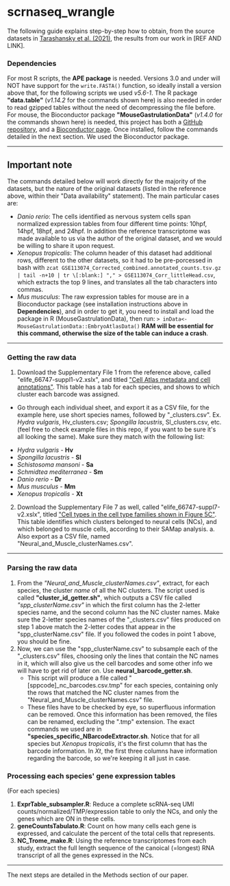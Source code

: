 # scrnaseq_wrangle
The following guide explains step-by-step how to obtain, from the source datasets in [Tarashansky et al. (2021)](https://elifesciences.org/articles/66747), the results from our work in [REF AND LINK].

### Dependencies
For most R scripts, the **APE package** is needed. Versions 3.0 and under will NOT have support for the ```write.FASTA()``` function, so ideally install a version above that, for the following scripts we used _v5.6-1_.
The R package **"data.table"** (_v1.14.2_ for the commands shown here) is also needed in order to read gzipped tables without the need of decompressing the file before.
For mouse, the Bioconductor package **"MouseGastrulationData"** (_v1.4.0_ for the commands shown here) is needed, this project has both a [GitHub repository](https://github.com/MarioniLab/EmbryoTimecourse2018), and a [Bioconductor page](https://bioconductor.org/packages/release/data/experiment/html/MouseGastrulationData.html). Once installed, follow the commands detailed in the next section. We used the Bioconductor package.
***
## Important note
The commands detailed below will work directly for the majority of the datasets, but the nature of the original datasets (listed in the reference above, within their "Data availability" statement). The main particular cases are:
- _Danio rerio_: The cells identified as nervous system cells span normalized expression tables from four different time points: 10hpf, 14hpf, 18hpf, and 24hpf. In addition the reference transcriptome was made available to us via the author of the original dataset, and we would be willing to share it upon request.
- _Xenopus tropicalis_: The column header of this dataset had additional rows, different to the other datasets, so it had to be pre-porcessed in bash with ```zcat GSE113074_Corrected_combined.annotated_counts.tsv.gz | tail -n+10 | tr \[:blank:] "," > GSE113074_Corr_littleHead.csv```, which extracts the top 9 lines, and translates all the tab characters into commas.
- _Mus musculus_: The raw expression tables for mouse are in a Bioconductor package (see installation instructions above in **Dependencies**), and in order to get it, you need to install and load the package in R (MouseGastrulationData), then run: ```> inData<-MouseGastrulationData::EmbryoAtlasData()``` **RAM will be essential for this command, otherwise the size of the table can induce a crash**.
***
### Getting the raw data
1. Download the Supplementary File 1 from the reference above, called "elife_66747-suppl1-v2.xslx", and titled ["Cell Atlas metadata and cell annotations"](https://cdn.elifesciences.org/articles/66747/elife-66747-supp1-v2.xlsx). This table has a tab for each species, and shows to which cluster each barcode was assigned.

* Go through each individual sheet, and export it as a CSV file, for the example here, use short species names, followed by "\_clusters.csv". Ex. _Hydra vulgaris_,    Hv_clusters.csv; _Spongilla lacustris_, Sl_clusters.csv, etc. (feel free to check example files in this repo, if you want to be sure it's all looking the same). Make sure they match with the following list:
- _Hydra vulgaris_ - **Hv**
- _Spongilla lacustris_ - **Sl**
- _Schistosoma mansoni_ - **Sa**
- _Schmidtea mediterranea_ - **Sm**
- _Danio rerio_ - **Dr**
- _Mus musculus_ - **Mm**
- _Xenopus tropicalis_ - **Xt**
2. Download the Supplementary File 7 as well, called "elife_66747-suppl7-v2.xslx", titled ["Cell types in the cell type families shown in Figure 5C"](https://cdn.elifesciences.org/articles/66747/elife-66747-supp7-v2.xlsx). This table identifies which clusters belonged to neural cells (NCs), and which belonged to muscle cells, according to their SAMap analysis.
  a. Also export as a CSV file, named "Neural_and_Muscle_clusterNames.csv".
***
### Parsing the raw data
1. From the _"Neural_and_Muscle_clusterNames.csv"_, extract, for each species, the cluster _name_ of all the NC clusters. The script used is called **"cluster_id_getter.sh"**, which outputs a CSV file called _"spp_clusterName.csv"_ in which the first column has the 2-letter species name, and the second column has the NC cluster names. Make sure the 2-letter species names of the "\_clusters.csv" files produced on step 1 above match the 2-letter codes that appear in the "spp_clusterName.csv" file. If you followed the codes in point 1 above, you should be fine.
2. Now, we can use the "spp_clusterName.csv" to subsample each of the "\_clusters.csv" files, choosing only the lines that contain the NC names in it, which will also give us the cell barcodes and some other info we will have to get rid of later on. Use **neural_barcode_getter.sh**.
   * This script will produce a file called "[sppcode]\_nc\_barcodes.csv.tmp" for each species, containing only the rows that matched the NC cluster names from the "Neural_and_Muscle_clusterNames.csv" file.
   * These files have to be checked by eye, so superfluous information can be removed. Once this information has been removed, the files can be renamed, excluding the ".tmp" extension. The exact commands we used are in **"species_specific_NBarcodeExtractor.sh**. Notice that for all species but _Xenopus tropicalis_, it's the first column that has the barcode information. In _Xt_, the first three columns have information regarding the barcode, so we're keeping it all just in case.
### Processing each species' gene expression tables
(For each species)
 1. **ExprTable_subsampler.R**: Reduce a complete scRNA-seq UMI counts/normalized/TMP/expression table to only the NCs, and only the genes which are ON in these cells.
 2. **geneCountsTabulato.R**: Count on how many cells each gene is expressed, and calculate the percent of the total cells that represents.
 3. **NC_Trome_make.R**: Using the reference transcriptomes from each study, extract the full length sequence of the canoical (=longest) RNA transcript of all the genes expressed in the NCs.
***
The next steps are detailed in the Methods section of our paper.
